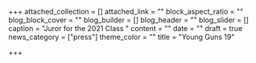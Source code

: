 +++
attached_collection = []
attached_link = ""
block_aspect_ratio = ""
blog_block_cover = ""
blog_builder = []
blog_header = ""
blog_slider = []
caption = "Juror for the 2021 Class "
content = ""
date = ""
draft = true
news_category = ["press"]
theme_color = ""
title = "Young Guns 19"

+++
